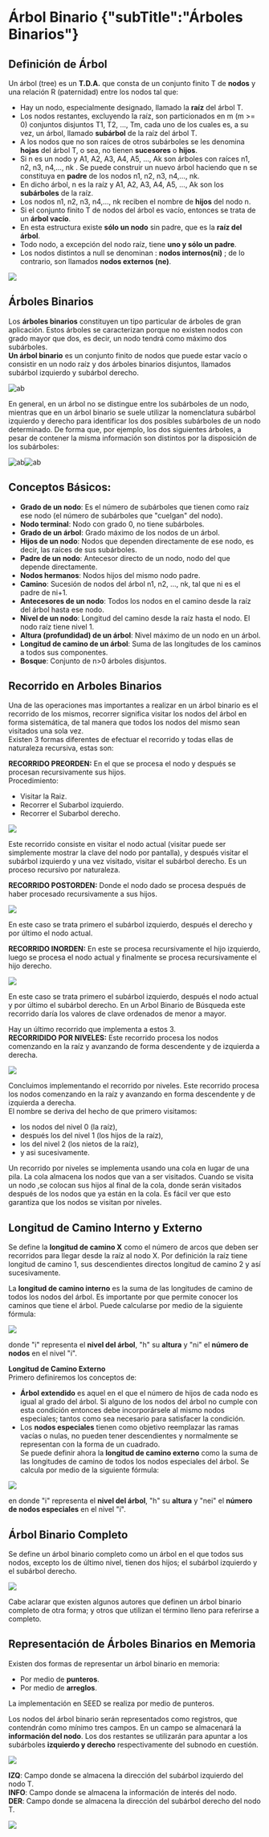 # Árbol Binario {"subTitle":"Árboles Binarios"}

## Definición de Árbol

Un árbol (tree) es un **T.D.A.** que consta de un conjunto finito T de **nodos** y una relación R (paternidad) entre los nodos tal que:  
- Hay un nodo, especialmente designado, llamado la **raíz** del árbol T.  
- Los nodos restantes, excluyendo la raíz, son particionados en m (m >= 0) conjuntos disjuntos T1, T2, ..., Tm, cada uno de los cuales es, a su vez, un árbol, llamado **subárbol** de la raíz del árbol T.  
- A los nodos que no son raíces de otros subárboles se les denomina **hojas** del árbol T, o sea, no tienen **sucesores** o **hijos**.  
- Si n es un nodo y A1, A2, A3, A4, A5, …, Ak son árboles con raíces n1, n2, n3, n4,…, nk . Se puede construir un nuevo árbol haciendo que n se constituya en **padre** de los nodos n1, n2, n3, n4,…, nk.  
- En dicho árbol, n es la raíz y A1, A2, A3, A4, A5, …, Ak son los **subárboles** de la raíz.  
- Los nodos n1, n2, n3, n4,…, nk reciben el nombre de **hijos** del nodo n.  
- Si el conjunto finito T de nodos del árbol es vacío, entonces se trata de un **árbol vacío**.  
- En esta estructura existe **sólo un nodo** sin padre, que es la **raíz del árbol**.  
- Todo nodo, a excepción del nodo raíz, tiene **uno y sólo un padre**.  
- Los nodos distintos a null se denominan : **nodos internos(ni)** ; de lo contrario, son llamados **nodos externos (ne)**.
  
![](/public/assets/images/binary-tree/ab_2.jpg)

## Árboles Binarios

Los **árboles binarios** constituyen un tipo particular de árboles de gran aplicación. Estos árboles se caracterizan porque no existen nodos con grado mayor que dos, es decir, un nodo tendrá como máximo dos subárboles.  
**Un árbol binario** es un conjunto finito de nodos que puede estar vacío o consistir en un nodo raíz y dos árboles binarios disjuntos, llamados subárbol izquierdo y subárbol derecho.  

![ab](/public/assets/images/binary-tree/ab_11.jpg)

En general, en un árbol no se distingue entre los subárboles de un nodo, mientras que en un árbol binario se suele utilizar la nomenclatura subárbol izquierdo y derecho para identificar los dos posibles subárboles de un nodo determinado. De forma que, por ejemplo, los dos siguientes árboles, a pesar de contener la misma información son distintos por la disposición de los subárboles:

![ab](/public/assets/images/binary-tree/ab_3.jpg)![ab](/public/assets/images/binary-tree/ab_12.jpg)

## Conceptos Básicos:

- **Grado de un nodo**: Es el número de subárboles que tienen como raíz ese nodo (el número de subárboles que "cuelgan" del nodo).  
- **Nodo terminal**: Nodo con grado 0, no tiene subárboles.  
- **Grado de un árbol**: Grado máximo de los nodos de un árbol.  
- **Hijos de un nodo**: Nodos que dependen directamente de ese nodo, es decir, las raíces de sus subárboles.  
- **Padre de un nodo**: Antecesor directo de un nodo, nodo del que depende directamente.  
- **Nodos hermanos**: Nodos hijos del mismo nodo padre.  
- **Camino**: Sucesión de nodos del árbol n1, n2, ..., nk, tal que ni es el padre de ni+1.  
- **Antecesores de un nodo**: Todos los nodos en el camino desde la raíz del árbol hasta ese nodo.  
- **Nivel de un nodo**: Longitud del camino desde la raíz hasta el nodo. El nodo raíz tiene nivel 1.  
- **Altura (profundidad) de un árbol**: Nivel máximo de un nodo en un árbol.  
- **Longitud de camino de un árbol**: Suma de las longitudes de los caminos a todos sus componentes.  
- **Bosque**: Conjunto de n>0 árboles disjuntos.  

## Recorrido en Arboles Binarios

Una de las operaciones mas importantes a realizar en un árbol binario es el recorrido de los mismos, recorrer significa visitar los nodos del árbol en forma sistemática, de tal manera que todos los nodos del mismo sean visitados una sola vez.  
Existen 3 formas diferentes de efectuar el recorrido y todas ellas de naturaleza recursiva, estas son:  
  
**RECORRIDO PREORDEN:** En el que se procesa el nodo y después se procesan recursivamente sus hijos.  
Procedimiento:  
- Visitar la Raiz.  
- Recorrer el Subarbol izquierdo.  
- Recorrer el Subarbol derecho.  

![](/public/assets/images/binary-tree/preorden.gif)

Este recorrido consiste en visitar el nodo actual (visitar puede ser simplemente mostrar la clave del nodo por pantalla), y después visitar el subárbol izquierdo y una vez visitado, visitar el subárbol derecho. Es un proceso recursivo por naturaleza.  
  
**RECORRIDO POSTORDEN:** Donde el nodo dado se procesa después de haber procesado recursivamente a sus hijos.  

![](/public/assets/images/binary-tree/postorden.gif)

En este caso se trata primero el subárbol izquierdo, después el derecho y por último el nodo actual.  
  
**RECORRIDO INORDEN:** En este se procesa recursivamente el hijo izquierdo, luego se procesa el nodo actual y finalmente se procesa recursivamente el hijo derecho.  

![](/public/assets/images/binary-tree/inorden.gif)

En este caso se trata primero el subárbol izquierdo, después el nodo actual y por último el subárbol derecho. En un Arbol Binario de Búsqueda este recorrido daría los valores de clave ordenados de menor a mayor.  
  
Hay un último recorrido que implementa a estos 3.  
**RECORRIDIDO POR NIVELES:** Este recorrido procesa los nodos comenzando en la raíz y avanzando de forma descendente y de izquierda a derecha.  

![](/public/assets/images/binary-tree/niveles.gif)

Concluimos implementando el recorrido por niveles. Este recorrido procesa los nodos comenzando en la raíz y avanzando en forma descendente y de izquierda a derecha.  
El nombre se deriva del hecho de que primero visitamos:  
- los nodos del nivel 0 (la raíz),  
- después los del nivel 1 (los hijos de la raíz),  
- los del nivel 2 (los nietos de la raíz),  
- y asi sucesivamente.  
  
Un recorrido por niveles se implementa usando una cola en lugar de una pila. La cola almacena los nodos que van a ser visitados. Cuando se visita un nodo ,se colocan sus hijos al final de la cola, donde serán visitados después de los nodos que ya están en la cola. Es fácil ver que esto garantiza que los nodos se visitan por niveles.

## Longitud de Camino Interno y Externo

Se define la **longitud de camino X** como el número de arcos que deben ser recorridos para llegar desde la raíz al nodo X. Por definición la raíz tiene longitud de camino 1, sus descendientes directos longitud de camino 2 y así sucesivamente.  
  
La **longitud de camino interno** es la suma de las longitudes de camino de todos los nodos del árbol. Es importante por que permite conocer los caminos que tiene el árbol. Puede calcularse por medio de la siguiente fórmula:  

![](/public/assets/images/binary-tree/ab_4.jpg)

donde "i" representa el **nivel del árbol**, "h" su **altura** y "ni" el **número de nodos** en el nivel "i".  
  
**Longitud de Camino Externo**  
Primero definiremos los conceptos de:  
- **Árbol extendido** es aquel en el que el número de hijos de cada nodo es igual al grado del árbol. Si alguno de los nodos del árbol no cumple con esta condición entonces debe incorporársele al mismo nodos especiales; tantos como sea necesario para satisfacer la condición.  
- Los **nodos especiales** tienen como objetivo reemplazar las ramas vacías o nulas, no pueden tener descendientes y normalmente se representan con la forma de un cuadrado.  
Se puede definir ahora la **longitud de camino externo** como la suma de las longitudes de camino de todos los nodos especiales del árbol. Se calcula por medio de la siguiente fórmula:

![](/public/assets/images/binary-tree/ab_5.jpg)

en donde "i" representa el **nivel del árbol**, "h" su **altura** y "nei" el **número de nodos especiales** en el nivel "i".  

## Árbol Binario Completo

Se define un árbol binario completo como un árbol en el que todos sus nodos, excepto los de último nivel, tienen dos hijos; el subárbol izquierdo y el subárbol derecho.

![](/public/assets/images/binary-tree/ab_6.jpg)

Cabe aclarar que existen algunos autores que definen un árbol binario completo de otra forma; y otros que utilizan el término lleno para referirse a completo.  

## Representación de Árboles Binarios en Memoria

Existen dos formas de representar un árbol binario en memoria:  
- Por medio de **punteros**.  
- Por medio de **arreglos**.

La implementación en SEED se realiza por medio de punteros.  
  
Los nodos del árbol binario serán representados como registros, que contendrán como mínimo tres campos. En un campo se almacenará la **información del nodo**. Los dos restantes se utilizarán para apuntar a los subárboles **izquierdo y derecho** respectivamente del subnodo en cuestión.

![](/public/assets/images/binary-tree/ab_7.jpg)

**IZQ**: Campo donde se almacena la dirección del subárbol izquierdo del nodo T.  
**INFO**: Campo donde se almacena la información de interés del nodo.  
**DER**: Campo donde se almacena la dirección del subárbol derecho del nodo T.  

![](/public/assets/images/binary-tree/ab_8.jpg)